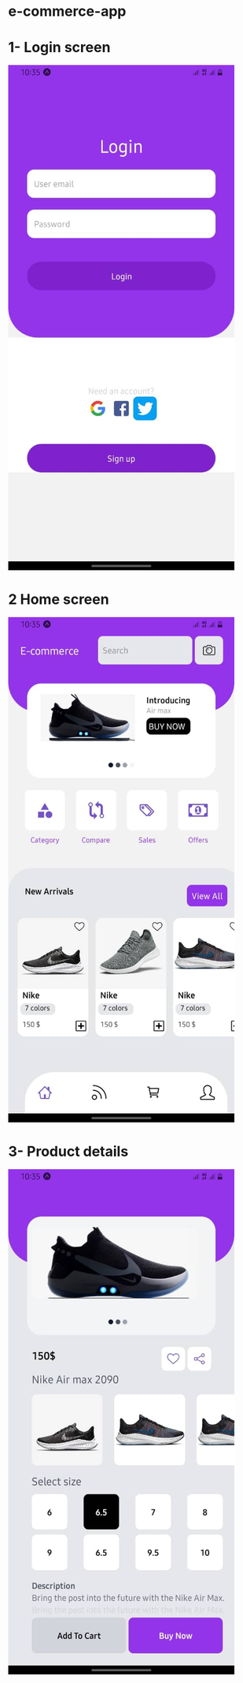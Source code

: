 # e-commerce-app 
# 1- Login screen
![alt text](https://github.com/Hazim-Hafiz/e-commerce-app/blob/master/assets/images/login.jpeg)
# 2 Home screen
![alt text](https://github.com/Hazim-Hafiz/e-commerce-app/blob/master/assets/images/home.jpeg)
# 3- Product details
![alt text](https://github.com/Hazim-Hafiz/e-commerce-app/blob/master/assets/images/details.jpeg)

